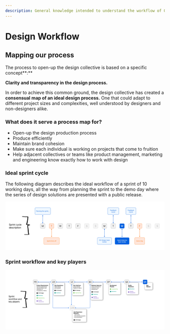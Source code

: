```yaml
---
description: General knowledge intended to understand the workflow of OpenCollective Design
---
```


# Design Workflow

## Mapping our process

The process to open-up the design collective is based on a specific concept**:**

**Clarity and transparency in the design process.**

In order to achieve this common ground, the design collective has created a **consensual** **map of an ideal design process.** One that could adapt to different project sizes and complexities, well understood by designers and non-designers alike.

### What does it serve a process map for?

* Open-up the design production process
* Produce efficiently
* Maintain brand cohesion
* Make sure each individual is working on projects that come to fruition
* Help adjacent collectives or teams like product management, marketing and engineering know exactly how to work with design

### Ideal sprint cycle

The following diagram describes the ideal workflow of a sprint of 10 working days, all the way from planning the sprint to the demo day where the series of design solutions are presented with a public release.

![](<../../.gitbook/assets/2 (3) (2) (1) (1) (2).png>)

### Sprint workflow and key players

![](<../../.gitbook/assets/5 (2) (2) (2) (2) (2) (2) (1) (1) (1) (1) (1).png>)
